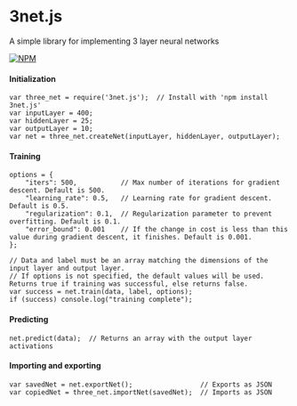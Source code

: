 # 3net.js

A simple library for implementing 3 layer neural networks

[![NPM](https://nodei.co/npm/3net.js.png)](https://npmjs.org/package/3net.js)

#### Initialization
    var three_net = require('3net.js');  // Install with 'npm install 3net.js'
    var inputLayer = 400;
    var hiddenLayer = 25;
    var outputLayer = 10;
    var net = three_net.createNet(inputLayer, hiddenLayer, outputLayer);  
    
#### Training
    options = {
        "iters": 500,           // Max number of iterations for gradient descent. Default is 500.
        "learning_rate": 0.5,   // Learning rate for gradient descent. Default is 0.5.
        "regularization": 0.1,  // Regularization parameter to prevent overfitting. Default is 0.1.
        "error_bound": 0.001    // If the change in cost is less than this value during gradient descent, it finishes. Default is 0.001.
    };
    
    // Data and label must be an array matching the dimensions of the input layer and output layer. 
    // If options is not specified, the default values will be used. Returns true if training was successful, else returns false.
    var success = net.train(data, label, options);
    if (success) console.log("training complete");  
    
#### Predicting
    net.predict(data);  // Returns an array with the output layer activations
    
#### Importing and exporting
    var savedNet = net.exportNet();                 // Exports as JSON
    var copiedNet = three_net.importNet(savedNet);  // Imports as JSON
